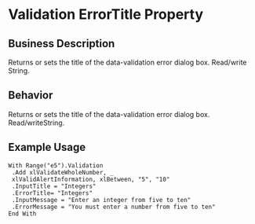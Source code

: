 # Validation ErrorTitle Property

## Business Description
Returns or sets the title of the data-validation error dialog box. Read/write String.

## Behavior
Returns or sets the title of the data-validation error dialog box. Read/writeString.

## Example Usage
```vba
With Range("e5").Validation 
 .Add xlValidateWholeNumber, _ 
 xlValidAlertInformation, xlBetween, "5", "10" 
 .InputTitle = "Integers" 
 .ErrorTitle= "Integers" 
 .InputMessage = "Enter an integer from five to ten" 
 .ErrorMessage = "You must enter a number from five to ten" 
End With
```